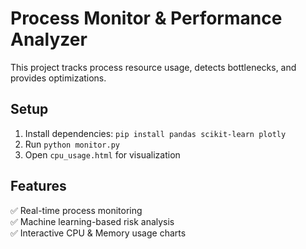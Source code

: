 # Process Monitor & Performance Analyzer
This project tracks process resource usage, detects bottlenecks, and provides optimizations.

## Setup
1. Install dependencies: `pip install pandas scikit-learn plotly`
2. Run `python monitor.py`
3. Open `cpu_usage.html` for visualization

## Features
✅ Real-time process monitoring  
✅ Machine learning-based risk analysis  
✅ Interactive CPU & Memory usage charts  
